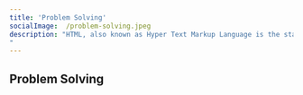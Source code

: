 ```yaml
---
title: 'Problem Solving'
socialImage:  /problem-solving.jpeg
description: "HTML, also known as Hyper Text Markup Language is the standard markup language used to create web pages all over the internet. It can be referred to as the skeleton of web content as it is used to define the structure and the meaning of the content.
"
---
```

## Problem Solving